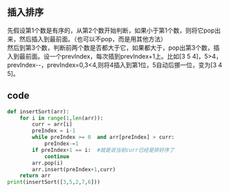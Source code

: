 ## 插入排序
先假设第1个数是有序的，从第2个数开始判断，如果小于第1个数，则将它pop出来，然后插入到最前面。（也可以不pop，而是用其他方法）<br/>
然后到第3个数，判断前两个数是否都大于它，如果都大于，pop出第3个数，插入到最前面。设一个prevIndex，每次插到prevIndex+1上。比如[3 5 4]，5>4，prevIndex--，prevIndex=0,3<4,则将4插入到第1位，5自动后挪一位，变为[3 4 5]。

## code
```Python
def insertSort(arr):
	for i in range(1,len(arr)):
		curr = arr[i]
		preIndex = i-1
		while preIndex >= 0  and arr[preIndex] > curr:
			preIndex-=1
		if preIndex+1 == i:  #就是说当前curr已经是排好序了
			continue
		arr.pop(i)
		arr.insert(preIndex+1,curr)
	return arr
print(insertSort([3,5,2,7,6]))
```
